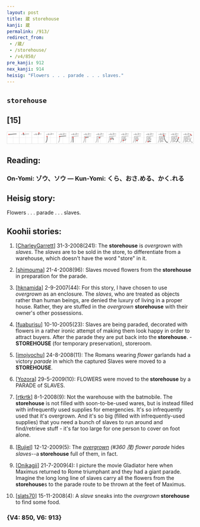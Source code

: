 ```yaml
---
layout: post
title: 蔵 storehouse
kanji: 蔵
permalink: /913/
redirect_from:
 - /蔵/
 - /storehouse/
 - /v4/850/
pre_kanji: 912
nex_kanji: 914
heisig: "Flowers . . . parade . . . slaves."
---
```


## `storehouse`

## [15]

<div class="stroke"><img src="../images/E894B5.png" /></div>

## Reading:

### On-Yomi: ゾウ、ソウ &mdash; Kun-Yomi: くら、おさ.める、かく.れる

## Heisig story:

Flowers . . . parade . . . slaves.

## Koohii stories:

1) [<a href="http://kanji.koohii.com/profile/CharleyGarrett">CharleyGarrett</a>] 31-3-2008(241): The <strong>storehouse</strong> is <em>overgrown</em> with <em>slaves</em>. The <em>slaves</em> are to be sold in the store, to differentiate from a warehouse, which doesn&#039;t have the word &quot;store&quot; in it.

2) [<a href="http://kanji.koohii.com/profile/shimouma">shimouma</a>] 21-4-2008(96): Slaves moved flowers from the<strong> storehouse</strong> in preparation for the parade.

3) [<a href="http://kanji.koohii.com/profile/hknamida">hknamida</a>] 2-9-2007(44): For this story, I have chosen to use <em>overgrown</em> as an enclosure. The <em>slaves</em>, who are treated as objects rather than human beings, are denied the luxury of living in a proper house. Rather, they are stuffed in the <em>overgrown</em> <strong>storehouse</strong> with their owner&#039;s other possessions.

4) [<a href="http://kanji.koohii.com/profile/fuaburisu">fuaburisu</a>] 10-10-2005(23): Slaves are being paraded, decorated with flowers in a rather ironic attempt of making them look happy in order to attract buyers. After the parade they are put back into the<strong> storehouse</strong>. -<strong> STOREHOUSE</strong> (for temporary preservation), storeroom.

5) [<a href="http://kanji.koohii.com/profile/imojyochu">imojyochu</a>] 24-8-2008(11): The Romans wearing <em>flower</em> garlands had a victory <em>parade</em> in which the captured Slaves were moved to a<strong> STOREHOUSE</strong>.

6) [<a href="http://kanji.koohii.com/profile/Yozora">Yozora</a>] 29-5-2009(10): FLOWERS were moved to the<strong> storehouse</strong> by a PARADE of SLAVES.

7) [<a href="http://kanji.koohii.com/profile/rtkrtk">rtkrtk</a>] 8-1-2008(9): Not the warehouse with the batmobile. The<strong> storehouse</strong> is not filled with soon-to-be-used wares, but is instead filled with infrequently used supplies for emergencies. It&#039;s so infrequently used that it&#039;s overgrown. And it&#039;s so big (filled with infrequently-used supplies) that you need a bunch of slaves to run around and find/retrieve stuff - it&#039;s far too large for one person to cover on foot alone.

8) [<a href="http://kanji.koohii.com/profile/Rujiel">Rujiel</a>] 12-12-2009(5): The <em><a href="../v4/360">overgrown</a> (#360 茂) flower parade</em> hides <em>slaves</em>--a<strong> storehouse</strong> full of them, in fact.

9) [<a href="http://kanji.koohii.com/profile/Onikagii">Onikagii</a>] 21-7-2009(4): I picture the movie Gladiator here when Maximus returned to Rome triumphant and they had a giant parade. Imagine the long long line of slaves carry all the flowers from the<strong> storehouse</strong>s to the parade route to be thrown at the feet of Maximus.

10) [<a href="http://kanji.koohii.com/profile/slats70">slats70</a>] 15-11-2008(4): A <em>slave</em> sneaks into the <em>overgrown</em><strong> storehouse</strong> to find some food.

### {V4: 850, V6: 913}
